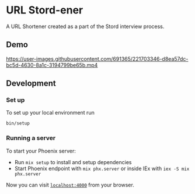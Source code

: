 # URL Stord-ener

A URL Shortener created as a part of the Stord interview process.

## Demo

https://user-images.githubusercontent.com/691365/221703346-d8ea57dc-bc5d-4630-8a1c-3194799be65b.mp4

## Development

### Set up
To set up your local environment run

``` shell
bin/setup
```

### Running a server
To start your Phoenix server:

  * Run `mix setup` to install and setup dependencies
  * Start Phoenix endpoint with `mix phx.server` or inside IEx with `iex -S mix phx.server`

Now you can visit [`localhost:4000`](http://localhost:4000) from your browser.
